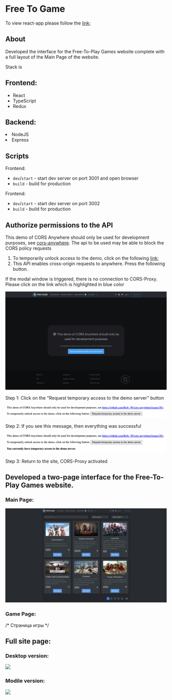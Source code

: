 # Free To Game

<p>To view react-app please follow the <a href="https://eugenepokalyuk.github.io/react-freetogame/">link</a>;</p>

## About
Developed the interface for the Free-To-Play Games website complete with a full layout of the Main Page of the website.

Stack is
<h2>Frontend:</h2>  
<ul>
  <li>React</li>
  <li>TypeScript</li>
  <li>Redux</li>
</ul>
<h2>Backend:</h2>  
  <li>NodeJS</li>
  <li>Express</li>
</ul>

## Scripts
Frontend:
- `dev`/`start` - start dev server on port 3001 and open browser
- `build` - build for production

Frontend:
- `dev`/`start` - start dev server on port 3002
- `build` - build for production

## Authorize permissions to the API
<p>This demo of CORS Anywhere should only be used for development purposes, see <a href="https://github.com/Rob--W/cors-anywhere/issues/301">cors-anywhere</a>. The api to be used may be able to block the CORS policy requests</p>
<ol>
  <li>To temporarily unlock access to the demo, click on the following <a href="https://cors-anywhere.herokuapp.com/https://www.freetogame.com/api/games">link</a>;</li>
  <li>This API enables cross-origin requests to anywhere. Press the following button.</li>
</ol>

<p>If the modal window is triggered, there is no connection to CORS-Proxy. Please click on the link which is highlighted in blue color</p>
<img src="https://github.com/eugenepokalyuk/react-freetogame/blob/main/src/images/screenshots/corsError.png?raw=true" />

<div>
  <p>Step 1: Click on the "Request temporary access to the demo server" button</p>
  <img src="https://github.com/eugenepokalyuk/react-freetogame/blob/main/src/images/screenshots/Screenshot%202023-08-28%20at%2001.01.32.png?raw=true" />
</div>

<div>
  <p>Step 2: If you see this message, then everything was successful</p>
  <img src="https://github.com/eugenepokalyuk/react-freetogame/blob/main/src/images/screenshots/Screenshot%202023-08-28%20at%2001.01.38.png?raw=true" />
</div>

<div>
  <p>Step 3: Return to the site, CORS-Proxy activated</p>
</div>

## Developed a two-page interface for the Free-To-Play Games website.
### Main Page: 
<div>
  <img src="https://github.com/eugenepokalyuk/react-freetogame/blob/main/src/images/screenshots/2023-08-28_10-49-11.png?raw=true" />
</div>

### Game Page:
<div>
  /* Страница игры */
</div>

## Full site page:
### Desktop version:
<div>
  <img src="https://github.com/eugenepokalyuk/react-freetogame/blob/main/src/images/screenshots/desktopView.png?raw=true" />
</div>

### Modile version:
<div>
  <img src="https://github.com/eugenepokalyuk/react-freetogame/blob/main/src/images/screenshots/mobileView.png?raw=true" />
</div>
